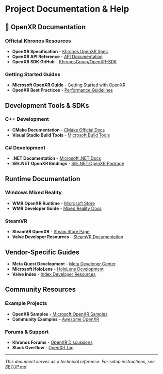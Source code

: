 # Project Documentation & Help

## 🔗 OpenXR Documentation

### Official Khronos Resources
* **OpenXR Specification** - [Khronos OpenXR Spec](https://registry.khronos.org/OpenXR/specs/1.0/html/xrspec.html)
* **OpenXR API Reference** - [API Documentation](https://registry.khronos.org/OpenXR/specs/1.0/man/html/)
* **OpenXR SDK GitHub** - [KhronosGroup/OpenXR-SDK](https://github.com/KhronosGroup/OpenXR-SDK)

### Getting Started Guides
* **Microsoft OpenXR Guide** - [Getting Started with OpenXR](https://docs.microsoft.com/en-us/windows/mixed-reality/develop/native/openxr-getting-started)
* **OpenXR Best Practices** - [Performance Guidelines](https://registry.khronos.org/OpenXR/specs/1.0/html/xrspec.html#performance)

## Development Tools & SDKs

### C++ Development
* **CMake Documentation** - [CMake Official Docs](https://cmake.org/documentation/)
* **Visual Studio Build Tools** - [Microsoft Build Tools](https://docs.microsoft.com/en-us/cpp/build/vscpp-step-0-installation)

### C# Development  
* **.NET Documentation** - [Microsoft .NET Docs](https://docs.microsoft.com/en-us/dotnet/)
* **Silk.NET OpenXR Bindings** - [Silk.NET.OpenXR Package](https://www.nuget.org/packages/Silk.NET.OpenXR/)

## Runtime Documentation

### Windows Mixed Reality
* **WMR OpenXR Runtime** - [Microsoft Store](https://www.microsoft.com/store/productId/9n5cvvl23qbt)
* **WMR Developer Guide** - [Mixed Reality Docs](https://docs.microsoft.com/en-us/windows/mixed-reality/)

### SteamVR
* **SteamVR OpenXR** - [Steam Store Page](https://store.steampowered.com/app/250820/SteamVR/)
* **Valve Developer Resources** - [SteamVR Documentation](https://developer.valvesoftware.com/wiki/SteamVR)

## Vendor-Specific Guides

* **Meta Quest Development** - [Meta Developer Center](https://developer.oculus.com/documentation/)
* **Microsoft HoloLens** - [HoloLens Development](https://docs.microsoft.com/en-us/hololens/)
* **Valve Index** - [Index Developer Resources](https://developer.valvesoftware.com/wiki/SteamVR/SteamVR_Tracking)

## Community Resources

### Example Projects
* **OpenXR Samples** - [Microsoft OpenXR Samples](https://github.com/microsoft/OpenXR-MixedReality)
* **Community Examples** - [Awesome OpenXR](https://github.com/openxr/awesome-openxr)

### Forums & Support
* **Khronos Forums** - [OpenXR Discussions](https://community.khronos.org/c/openxr/40)
* **Stack Overflow** - [OpenXR Tag](https://stackoverflow.com/questions/tagged/openxr)

---

*This document serves as a technical reference. For setup instructions, see [SETUP.md](SETUP.md)*
